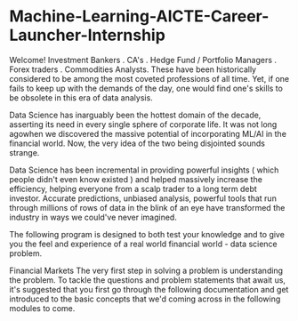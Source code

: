 # Machine-Learning-AICTE-Career-Launcher-Internship

Welcome!
Investment Bankers . CA's . Hedge Fund / Portfolio Managers . Forex traders . Commodities Analysts. 
These have been historically considered to be among the most coveted professions of all time. Yet, if one fails to keep up with the demands of the day, one would find one's skills to be obsolete in this era of data analysis.

Data Science has inarguably been the hottest domain of the decade, asserting its need in every single sphere of corporate life. It was not long agowhen we discovered the massive potential of incorporating ML/AI in the financial world. Now, the very idea of the two being disjointed sounds strange.

Data Science has been incremental in providing powerful insights ( which people didn't even know existed ) and helped massively increase the efficiency, helping everyone from a scalp trader to a long term debt investor. Accurate predictions, unbiased analysis, powerful tools that run through millions of rows of data in the blink of an eye have transformed the industry in ways we could've never imagined.

The following program is designed to both test your knowledge and to give you the feel and experience of a real world financial world - data science problem.

Financial Markets
The very first step in solving a problem is understanding the problem. To tackle the questions and problem statements that await us, it's suggested that you first go through the following documentation and get introduced to the basic concepts that we'd coming across in the following modules to come.

